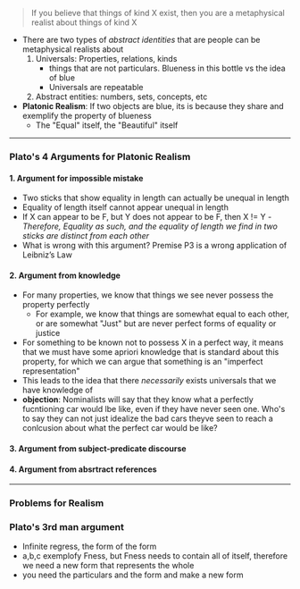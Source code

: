 > If you believe that things of kind X exist, then you are a metaphysical realist about things of kind X 

- There are two types of *abstract identities* that are people can be metaphysical realists about
	1. Universals: Properties, relations, kinds
		- things that are not particulars. Blueness in this bottle vs the idea of blue 
		- Universals are repeatable 
	1. Abstract entities: numbers, sets, concepts, etc 
- **Platonic Realism**: If two objects are blue, its is because they share and exemplify the property of blueness 
	- The "Equal" itself, the "Beautiful" itself 
---
### Plato's 4 Arguments for Platonic Realism
#### 1. Argument for impossible mistake
- Two sticks that show equality in length can actually be unequal in length
- Equality of length itself cannot appear unequal in length 
- If X can appear to be F, but Y does not appear to be F, then X != Y
*- Therefore, Equality as such, and the equality of length we find in two sticks are distinct from each other* 
- What is wrong with this argument? Premise P3 is a wrong application of Leibniz’s Law
#### 2. Argument from knowledge
- For many properties, we know that things we see never possess the property perfectly 
	- For example, we know that things are somewhat equal to each other, or are somewhat "Just" but are never perfect forms of equality or justice
- For something to be known not to possess X in a perfect way, it means that we must have some apriori knowledge that is standard about this property, for which we can argue that something is an "imperfect representation"
- This leads to the idea that there *necessarily* exists universals that we have knowledge of 
- **objection**: Nominalists will say that they know what a perfectly fucntioning car would lbe like, even if they have never seen one. Who's to say they can not just idealize the bad cars theyve seen to reach a conlcusion about what the perfect car would be like? 
#### 3. Argument from subject-predicate discourse

#### 4. Argument from absrtract references

---
### Problems for Realism 

### Plato's 3rd man argument 
- Infinite regress, the form of the form 
- a,b,c exemplofy Fness, but Fness needs to contain all of itself, therefore we need a new form that represents the whole
- you need the particulars and the form and make a new form 